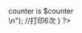 <?php
    for($counter = 1; $counter <= 6; $counter++)        //循环6次
    {
        print("<B>counter is $counter</B><BR>\n");  //打印6次
    }   
?>
